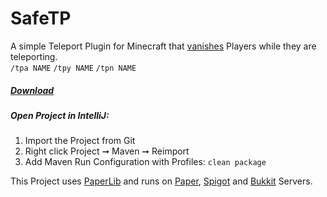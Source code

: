 # SafeTP

A simple Teleport Plugin for Minecraft that [vanishes](https://hub.spigotmc.org/javadocs/spigot/org/bukkit/entity/Player.html#hidePlayer-org.bukkit.plugin.Plugin-org.bukkit.entity.Player-) Players while they are teleporting.  
`/tpa NAME` `/tpy NAME` `/tpn NAME`

##### [Download](https://github.com/blockparole/SafeTP/releases/)

##### Open Project in IntelliJ:
1. Import the Project from Git
2. Right click Project ➞ Maven ➞ Reimport
3. Add Maven Run Configuration with Profiles: `clean package`

This Project uses [PaperLib](https://github.com/PaperMC/PaperLib) and
runs on [Paper](https://papermc.io/), [Spigot](https://www.spigotmc.org/) and [Bukkit](https://getbukkit.org/) Servers.
